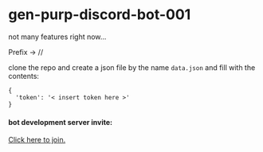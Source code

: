 # gen-purp-discord-bot-001

not many features right now...

Prefix -> //

clone the repo and create a json file by the name `data.json` and fill with the contents:
```
{
  'token': '< insert token here >'
}
```

#### bot development server invite:
[Click here to join.](https://discord.gg/Z84ZXMj)

